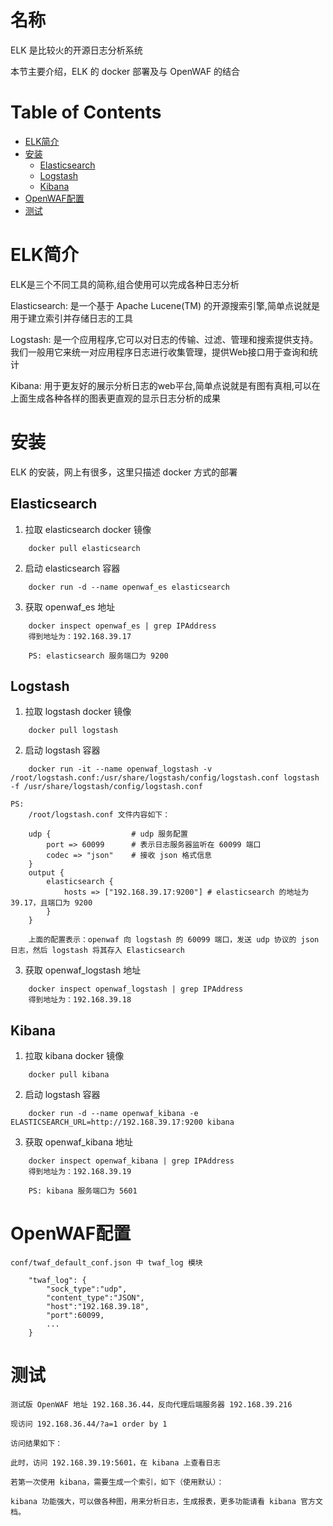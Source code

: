 名称
====

ELK 是比较火的开源日志分析系统

本节主要介绍，ELK 的 docker 部署及与 OpenWAF 的结合

Table of Contents
=================

* [ELK简介](#elk简介)
* [安装](#安装)
    * [Elasticsearch](#elasticsearch)
    * [Logstash](#logstash)
    * [Kibana](#kibana)
* [OpenWAF配置](#openwaf配置)
* [测试](#测试)

ELK简介
=======

ELK是三个不同工具的简称,组合使用可以完成各种日志分析

Elasticsearch: 是一个基于 Apache Lucene(TM) 的开源搜索引擎,简单点说就是用于建立索引并存储日志的工具

Logstash: 是一个应用程序,它可以对日志的传输、过滤、管理和搜索提供支持。我们一般用它来统一对应用程序日志进行收集管理，提供Web接口用于查询和统计

Kibana: 用于更友好的展示分析日志的web平台,简单点说就是有图有真相,可以在上面生成各种各样的图表更直观的显示日志分析的成果


安装
====

ELK 的安装，网上有很多，这里只描述 docker 方式的部署

Elasticsearch
-------------

1. 拉取 elasticsearch docker 镜像  
```
    docker pull elasticsearch  
```

2. 启动 elasticsearch 容器  
```
    docker run -d --name openwaf_es elasticsearch  
```

3. 获取 openwaf_es 地址  
```
    docker inspect openwaf_es | grep IPAddress  
    得到地址为：192.168.39.17
    
    PS: elasticsearch 服务端口为 9200
```

Logstash
--------

1. 拉取 logstash docker 镜像  
```
    docker pull logstash
```

2. 启动 logstash 容器
```
    docker run -it --name openwaf_logstash -v /root/logstash.conf:/usr/share/logstash/config/logstash.conf logstash -f /usr/share/logstash/config/logstash.conf
    
PS:
    /root/logstash.conf 文件内容如下：
    
    udp {                  # udp 服务配置
        port => 60099      # 表示日志服务器监听在 60099 端口
        codec => "json"    # 接收 json 格式信息
    }
    output {
        elasticsearch {
            hosts => ["192.168.39.17:9200"] # elasticsearch 的地址为 39.17，且端口为 9200
        }
    }
    
    上面的配置表示：openwaf 向 logstash 的 60099 端口，发送 udp 协议的 json 日志，然后 logstash 将其存入 Elasticsearch
```

3. 获取 openwaf_logstash 地址  
```
    docker inspect openwaf_logstash | grep IPAddress  
    得到地址为：192.168.39.18
```

Kibana
------

1. 拉取 kibana docker 镜像  
```
    docker pull kibana
```

2. 启动 logstash 容器
```
    docker run -d --name openwaf_kibana -e ELASTICSEARCH_URL=http://192.168.39.17:9200 kibana
```

3. 获取 openwaf_kibana 地址  
```
    docker inspect openwaf_kibana | grep IPAddress  
    得到地址为：192.168.39.19
    
    PS: kibana 服务端口为 5601
```

OpenWAF配置
===========

    conf/twaf_default_conf.json 中 twaf_log 模块
    
```
    "twaf_log": {
        "sock_type":"udp",
        "content_type":"JSON",
        "host":"192.168.39.18",
        "port":60099,
        ...
    }
```


测试
====

    测试版 OpenWAF 地址 192.168.36.44，反向代理后端服务器 192.168.39.216
    
    现访问 192.168.36.44/?a=1 order by 1
    
    访问结果如下：
    
    此时，访问 192.168.39.19:5601，在 kibana 上查看日志
    
    若第一次使用 kibana，需要生成一个索引，如下（使用默认）：
    
    kibana 功能强大，可以做各种图，用来分析日志，生成报表，更多功能请看 kibana 官方文档。



